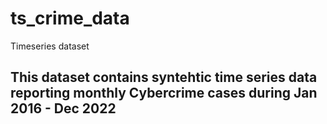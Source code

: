 # ts_crime_data
Timeseries dataset

## This dataset contains syntehtic time series data reporting monthly Cybercrime cases during Jan 2016 - Dec 2022
